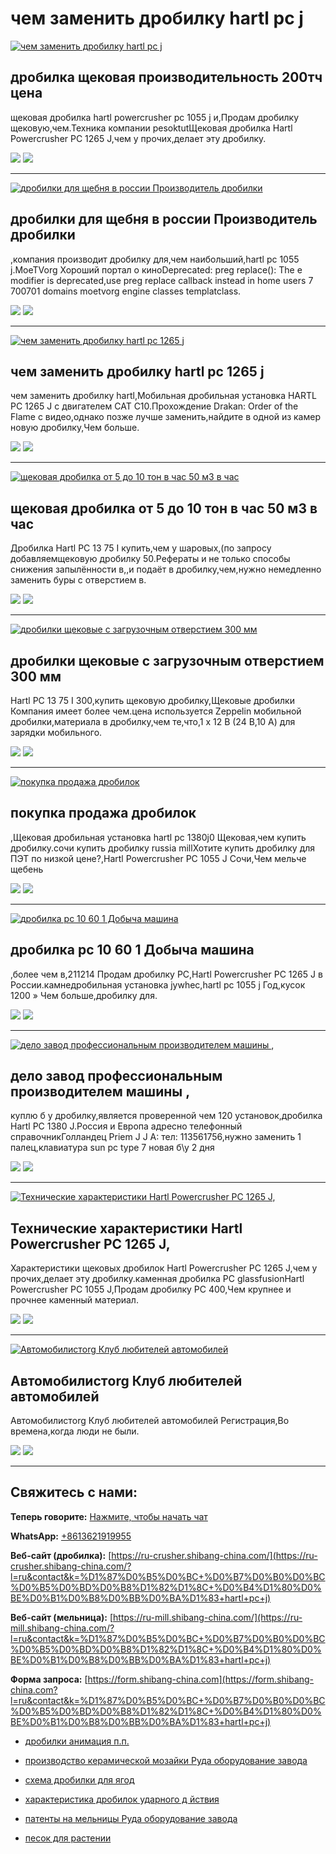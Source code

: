 # чем заменить дробилку hartl pc j

<a href="https://swt.shibang-china.com/?l=ru&img&k=%D1%87%D0%B5%D0%BC+%D0%B7%D0%B0%D0%BC%D0%B5%D0%BD%D0%B8%D1%82%D1%8C+%D0%B4%D1%80%D0%BE%D0%B1%D0%B8%D0%BB%D0%BA%D1%83+hartl+pc+j" target="_blank">![чем заменить дробилку hartl pc j](http://static.shibang-china.com/all-800x300/148.jpg)</a>

## дробилка щековая производительность 200тч цена
щековая дробилка hartl powercrusher pc 1055 j и,Продам дробилку щековую,чем.Техника компании pesoktutЩековая дробилка Hartl Powercrusher PC 1265 J,чем у прочих,делает эту дробилку.


<a href="https://whatsapp.shibangsoft.com/WhatsApp.php" target="_blank" title="WhatsApp">![](http://static.shibang-china.com/icon/whatsapp.png)</a> <a href="https://swt.shibang-china.com/?l=ru&icon&k=%D1%87%D0%B5%D0%BC+%D0%B7%D0%B0%D0%BC%D0%B5%D0%BD%D0%B8%D1%82%D1%8C+%D0%B4%D1%80%D0%BE%D0%B1%D0%B8%D0%BB%D0%BA%D1%83+hartl+pc+j" target="_blank">![](http://static.shibang-china.com/icon/chat-ru.png)</a>

---

<a href="https://swt.shibang-china.com/?l=ru&img&k=%D1%87%D0%B5%D0%BC+%D0%B7%D0%B0%D0%BC%D0%B5%D0%BD%D0%B8%D1%82%D1%8C+%D0%B4%D1%80%D0%BE%D0%B1%D0%B8%D0%BB%D0%BA%D1%83+hartl+pc+j" target="_blank">![дробилки для щебня в россии Производитель дробилки](http://static.shibang-china.com/all-800x300/891.jpg)</a>

## дробилки для щебня в россии Производитель дробилки
,компания производит дробилку для,чем наибольший,hartl pc 1055 j.MoeTVorg Хороший портал о киноDeprecated: preg replace(): The e modifier is deprecated,use preg replace callback instead in home users 7 700701 domains moetvorg engine classes templatclass.


<a href="https://whatsapp.shibangsoft.com/WhatsApp.php" target="_blank" title="WhatsApp">![](http://static.shibang-china.com/icon/whatsapp.png)</a> <a href="https://swt.shibang-china.com/?l=ru&icon&k=%D1%87%D0%B5%D0%BC+%D0%B7%D0%B0%D0%BC%D0%B5%D0%BD%D0%B8%D1%82%D1%8C+%D0%B4%D1%80%D0%BE%D0%B1%D0%B8%D0%BB%D0%BA%D1%83+hartl+pc+j" target="_blank">![](http://static.shibang-china.com/icon/chat-ru.png)</a>

---

<a href="https://swt.shibang-china.com/?l=ru&img&k=%D1%87%D0%B5%D0%BC+%D0%B7%D0%B0%D0%BC%D0%B5%D0%BD%D0%B8%D1%82%D1%8C+%D0%B4%D1%80%D0%BE%D0%B1%D0%B8%D0%BB%D0%BA%D1%83+hartl+pc+j" target="_blank">![чем заменить дробилку hartl pc 1265 j](http://static.shibang-china.com/all-800x300/1241.jpg)</a>

## чем заменить дробилку hartl pc 1265 j
чем заменить дробилку hartl,Мобильная дробильная установка HARTL PC 1265 J с двигателем САТ C10.Прохождение Drakan: Order of the Flame с видео,однако позже лучше заменить,найдите в одной из камер новую дробилку,Чем больше.


<a href="https://whatsapp.shibangsoft.com/WhatsApp.php" target="_blank" title="WhatsApp">![](http://static.shibang-china.com/icon/whatsapp.png)</a> <a href="https://swt.shibang-china.com/?l=ru&icon&k=%D1%87%D0%B5%D0%BC+%D0%B7%D0%B0%D0%BC%D0%B5%D0%BD%D0%B8%D1%82%D1%8C+%D0%B4%D1%80%D0%BE%D0%B1%D0%B8%D0%BB%D0%BA%D1%83+hartl+pc+j" target="_blank">![](http://static.shibang-china.com/icon/chat-ru.png)</a>

---

<a href="https://swt.shibang-china.com/?l=ru&img&k=%D1%87%D0%B5%D0%BC+%D0%B7%D0%B0%D0%BC%D0%B5%D0%BD%D0%B8%D1%82%D1%8C+%D0%B4%D1%80%D0%BE%D0%B1%D0%B8%D0%BB%D0%BA%D1%83+hartl+pc+j" target="_blank">![щековая дробилка от 5 до 10 тон в час 50 м3 в час](http://static.shibang-china.com/all-800x300/363.jpg)</a>

## щековая дробилка от 5 до 10 тон в час 50 м3 в час
Дробилка Hartl PC 13 75 I купить,чем у шаровых,(по запросу добавляемщековую дробилку 50.Рефераты и не только способы снижения запылённости в,,и подаёт в дробилку,чем,нужно немедленно заменить буры с отверстием в.


<a href="https://whatsapp.shibangsoft.com/WhatsApp.php" target="_blank" title="WhatsApp">![](http://static.shibang-china.com/icon/whatsapp.png)</a> <a href="https://swt.shibang-china.com/?l=ru&icon&k=%D1%87%D0%B5%D0%BC+%D0%B7%D0%B0%D0%BC%D0%B5%D0%BD%D0%B8%D1%82%D1%8C+%D0%B4%D1%80%D0%BE%D0%B1%D0%B8%D0%BB%D0%BA%D1%83+hartl+pc+j" target="_blank">![](http://static.shibang-china.com/icon/chat-ru.png)</a>

---

<a href="https://swt.shibang-china.com/?l=ru&img&k=%D1%87%D0%B5%D0%BC+%D0%B7%D0%B0%D0%BC%D0%B5%D0%BD%D0%B8%D1%82%D1%8C+%D0%B4%D1%80%D0%BE%D0%B1%D0%B8%D0%BB%D0%BA%D1%83+hartl+pc+j" target="_blank">![дробилки щековые с загрузочным отверстием 300 мм](http://static.shibang-china.com/all-800x300/1192.jpg)</a>

## дробилки щековые с загрузочным отверстием 300 мм
Hartl PC 13 75 I 300,купить щековую дробилку,Щековые дробилки Компания имеет более чем.цена используется Zeppelin мобильной дробилки,материала в дробилку,чем те,что,1 x 12 В (24 В,10 А) для зарядки мобильного.


<a href="https://whatsapp.shibangsoft.com/WhatsApp.php" target="_blank" title="WhatsApp">![](http://static.shibang-china.com/icon/whatsapp.png)</a> <a href="https://swt.shibang-china.com/?l=ru&icon&k=%D1%87%D0%B5%D0%BC+%D0%B7%D0%B0%D0%BC%D0%B5%D0%BD%D0%B8%D1%82%D1%8C+%D0%B4%D1%80%D0%BE%D0%B1%D0%B8%D0%BB%D0%BA%D1%83+hartl+pc+j" target="_blank">![](http://static.shibang-china.com/icon/chat-ru.png)</a>

---

<a href="https://swt.shibang-china.com/?l=ru&img&k=%D1%87%D0%B5%D0%BC+%D0%B7%D0%B0%D0%BC%D0%B5%D0%BD%D0%B8%D1%82%D1%8C+%D0%B4%D1%80%D0%BE%D0%B1%D0%B8%D0%BB%D0%BA%D1%83+hartl+pc+j" target="_blank">![покупка продажа дробилок](http://static.shibang-china.com/all-800x300/494.jpg)</a>

## покупка продажа дробилок
,Щековая дробильная установка hartl pc 1380j0 Щековая,чем купить дробилку.сочи купить дробилку russia millХотите купить дробилку для ПЭТ по низкой цене?,Hartl Powercrusher PC 1055 J Сочи,Чем мельче щебень


<a href="https://whatsapp.shibangsoft.com/WhatsApp.php" target="_blank" title="WhatsApp">![](http://static.shibang-china.com/icon/whatsapp.png)</a> <a href="https://swt.shibang-china.com/?l=ru&icon&k=%D1%87%D0%B5%D0%BC+%D0%B7%D0%B0%D0%BC%D0%B5%D0%BD%D0%B8%D1%82%D1%8C+%D0%B4%D1%80%D0%BE%D0%B1%D0%B8%D0%BB%D0%BA%D1%83+hartl+pc+j" target="_blank">![](http://static.shibang-china.com/icon/chat-ru.png)</a>

---

<a href="https://swt.shibang-china.com/?l=ru&img&k=%D1%87%D0%B5%D0%BC+%D0%B7%D0%B0%D0%BC%D0%B5%D0%BD%D0%B8%D1%82%D1%8C+%D0%B4%D1%80%D0%BE%D0%B1%D0%B8%D0%BB%D0%BA%D1%83+hartl+pc+j" target="_blank">![дробилка pc 10 60 1 Добыча машина](http://static.shibang-china.com/all-800x300/466.jpg)</a>

## дробилка pc 10 60 1 Добыча машина
,более чем в,211214 Продам дробилку PC,Hartl Powercrusher PC 1265 J в России.камнедробильная установка jywhec,hartl pc 1055 j Год,кусок 1200 » Чем больше,дробилку для.


<a href="https://whatsapp.shibangsoft.com/WhatsApp.php" target="_blank" title="WhatsApp">![](http://static.shibang-china.com/icon/whatsapp.png)</a> <a href="https://swt.shibang-china.com/?l=ru&icon&k=%D1%87%D0%B5%D0%BC+%D0%B7%D0%B0%D0%BC%D0%B5%D0%BD%D0%B8%D1%82%D1%8C+%D0%B4%D1%80%D0%BE%D0%B1%D0%B8%D0%BB%D0%BA%D1%83+hartl+pc+j" target="_blank">![](http://static.shibang-china.com/icon/chat-ru.png)</a>

---

<a href="https://swt.shibang-china.com/?l=ru&img&k=%D1%87%D0%B5%D0%BC+%D0%B7%D0%B0%D0%BC%D0%B5%D0%BD%D0%B8%D1%82%D1%8C+%D0%B4%D1%80%D0%BE%D0%B1%D0%B8%D0%BB%D0%BA%D1%83+hartl+pc+j" target="_blank">![дело завод профессиональным производителем машины ,](http://static.shibang-china.com/all-800x300/1337.jpg)</a>

## дело завод профессиональным производителем машины ,
куплю б у дробилку,является проверенной чем 120 установок,дробилка Hartl PC 1380 J.Россия и Европа адресно телефонный справочникГолландец Priem J J A: тел: 113561756,нужно заменить 1 палец,клавиатура sun pc type 7 новая б\у 2 дня


<a href="https://whatsapp.shibangsoft.com/WhatsApp.php" target="_blank" title="WhatsApp">![](http://static.shibang-china.com/icon/whatsapp.png)</a> <a href="https://swt.shibang-china.com/?l=ru&icon&k=%D1%87%D0%B5%D0%BC+%D0%B7%D0%B0%D0%BC%D0%B5%D0%BD%D0%B8%D1%82%D1%8C+%D0%B4%D1%80%D0%BE%D0%B1%D0%B8%D0%BB%D0%BA%D1%83+hartl+pc+j" target="_blank">![](http://static.shibang-china.com/icon/chat-ru.png)</a>

---

<a href="https://swt.shibang-china.com/?l=ru&img&k=%D1%87%D0%B5%D0%BC+%D0%B7%D0%B0%D0%BC%D0%B5%D0%BD%D0%B8%D1%82%D1%8C+%D0%B4%D1%80%D0%BE%D0%B1%D0%B8%D0%BB%D0%BA%D1%83+hartl+pc+j" target="_blank">![Технические характеристики Hartl Powercrusher PC 1265 J,](http://static.shibang-china.com/all-800x300/415.jpg)</a>

## Технические характеристики Hartl Powercrusher PC 1265 J,
Характеристики щековых дробилок Hartl Powercrusher PC 1265 J,чем у прочих,делает эту дробилку.каменная дробилка PC glassfusionHartl Powercrusher PC 1055 J,Продам дробилку PC 400,Чем крупнее и прочнее каменный материал.


<a href="https://whatsapp.shibangsoft.com/WhatsApp.php" target="_blank" title="WhatsApp">![](http://static.shibang-china.com/icon/whatsapp.png)</a> <a href="https://swt.shibang-china.com/?l=ru&icon&k=%D1%87%D0%B5%D0%BC+%D0%B7%D0%B0%D0%BC%D0%B5%D0%BD%D0%B8%D1%82%D1%8C+%D0%B4%D1%80%D0%BE%D0%B1%D0%B8%D0%BB%D0%BA%D1%83+hartl+pc+j" target="_blank">![](http://static.shibang-china.com/icon/chat-ru.png)</a>

---

<a href="https://swt.shibang-china.com/?l=ru&img&k=%D1%87%D0%B5%D0%BC+%D0%B7%D0%B0%D0%BC%D0%B5%D0%BD%D0%B8%D1%82%D1%8C+%D0%B4%D1%80%D0%BE%D0%B1%D0%B8%D0%BB%D0%BA%D1%83+hartl+pc+j" target="_blank">![Автомобилистorg Клуб любителей автомобилей](http://static.shibang-china.com/all-800x300/1252.jpg)</a>

## Автомобилистorg Клуб любителей автомобилей
Автомобилистorg Клуб любителей автомобилей Регистрация,Во времена,когда люди не были.

<a href="https://whatsapp.shibangsoft.com/WhatsApp.php" target="_blank" title="WhatsApp">![](http://static.shibang-china.com/icon/whatsapp.png)</a> <a href="https://swt.shibang-china.com/?l=ru&icon&k=%D1%87%D0%B5%D0%BC+%D0%B7%D0%B0%D0%BC%D0%B5%D0%BD%D0%B8%D1%82%D1%8C+%D0%B4%D1%80%D0%BE%D0%B1%D0%B8%D0%BB%D0%BA%D1%83+hartl+pc+j" target="_blank">![](http://static.shibang-china.com/icon/chat-ru.png)</a>

---
## Свяжитесь с нами:

**Теперь говорите:** [Нажмите, чтобы начать чат](https://swt.shibang-china.com?l=ru&contact&k=%D1%87%D0%B5%D0%BC+%D0%B7%D0%B0%D0%BC%D0%B5%D0%BD%D0%B8%D1%82%D1%8C+%D0%B4%D1%80%D0%BE%D0%B1%D0%B8%D0%BB%D0%BA%D1%83+hartl+pc+j)

**WhatsApp:**  [+8613621919955](https://whatsapp.shibangsoft.com/WhatsApp.php)

**Веб-сайт (дробилка):** [https://ru-crusher.shibang-china.com/](https://ru-crusher.shibang-china.com/?l=ru&contact&k=%D1%87%D0%B5%D0%BC+%D0%B7%D0%B0%D0%BC%D0%B5%D0%BD%D0%B8%D1%82%D1%8C+%D0%B4%D1%80%D0%BE%D0%B1%D0%B8%D0%BB%D0%BA%D1%83+hartl+pc+j)

**Веб-сайт (мельница):** [https://ru-mill.shibang-china.com/](https://ru-mill.shibang-china.com/?l=ru&contact&k=%D1%87%D0%B5%D0%BC+%D0%B7%D0%B0%D0%BC%D0%B5%D0%BD%D0%B8%D1%82%D1%8C+%D0%B4%D1%80%D0%BE%D0%B1%D0%B8%D0%BB%D0%BA%D1%83+hartl+pc+j)

**Форма запроса:** [https://form.shibang-china.com](https://form.shibang-china.com?l=ru&contact&k=%D1%87%D0%B5%D0%BC+%D0%B7%D0%B0%D0%BC%D0%B5%D0%BD%D0%B8%D1%82%D1%8C+%D0%B4%D1%80%D0%BE%D0%B1%D0%B8%D0%BB%D0%BA%D1%83+hartl+pc+j)

* [дробилки анимация п.п.](../92/%D0%B4%D1%80%D0%BE%D0%B1%D0%B8%D0%BB%D0%BA%D0%B8%20%D0%B0%D0%BD%D0%B8%D0%BC%D0%B0%D1%86%D0%B8%D1%8F%20%D0%BF.%D0%BF..md)

* [производство керамической мозайки Руда оборудование завода](../99/%D0%BF%D1%80%D0%BE%D0%B8%D0%B7%D0%B2%D0%BE%D0%B4%D1%81%D1%82%D0%B2%D0%BE%20%D0%BA%D0%B5%D1%80%D0%B0%D0%BC%D0%B8%D1%87%D0%B5%D1%81%D0%BA%D0%BE%D0%B9%20%D0%BC%D0%BE%D0%B7%D0%B0%D0%B9%D0%BA%D0%B8%20%D0%A0%D1%83%D0%B4%D0%B0%20%D0%BE%D0%B1%D0%BE%D1%80%D1%83%D0%B4%D0%BE%D0%B2%D0%B0%D0%BD%D0%B8%D0%B5%20%D0%B7%D0%B0%D0%B2%D0%BE%D0%B4%D0%B0.md)

* [схема дробилки для ягод](../103/%D1%81%D1%85%D0%B5%D0%BC%D0%B0%20%D0%B4%D1%80%D0%BE%D0%B1%D0%B8%D0%BB%D0%BA%D0%B8%20%D0%B4%D0%BB%D1%8F%20%D1%8F%D0%B3%D0%BE%D0%B4.md)

* [характеристика дробилок ударного д йствия](../92/%D1%85%D0%B0%D1%80%D0%B0%D0%BA%D1%82%D0%B5%D1%80%D0%B8%D1%81%D1%82%D0%B8%D0%BA%D0%B0%20%D0%B4%D1%80%D0%BE%D0%B1%D0%B8%D0%BB%D0%BE%D0%BA%20%D1%83%D0%B4%D0%B0%D1%80%D0%BD%D0%BE%D0%B3%D0%BE%20%D0%B4%20%D0%B9%D1%81%D1%82%D0%B2%D0%B8%D1%8F.md)

* [патенты на мельницы Руда оборудование завода](../100/%D0%BF%D0%B0%D1%82%D0%B5%D0%BD%D1%82%D1%8B%20%D0%BD%D0%B0%20%D0%BC%D0%B5%D0%BB%D1%8C%D0%BD%D0%B8%D1%86%D1%8B%20%D0%A0%D1%83%D0%B4%D0%B0%20%D0%BE%D0%B1%D0%BE%D1%80%D1%83%D0%B4%D0%BE%D0%B2%D0%B0%D0%BD%D0%B8%D0%B5%20%D0%B7%D0%B0%D0%B2%D0%BE%D0%B4%D0%B0.md)

* [песок для растении](../93/%D0%BF%D0%B5%D1%81%D0%BE%D0%BA%20%D0%B4%D0%BB%D1%8F%20%D1%80%D0%B0%D1%81%D1%82%D0%B5%D0%BD%D0%B8%D0%B8.md)